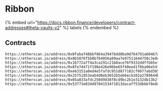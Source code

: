 # Ribbon

{% embed url="https://docs.ribbon.finance/developers/contract-addresses#theta-vaults-v2" %}
labels
{% endembed %}

## Contracts

```
https://etherscan.io/address/0x0fabaf48bbf864a3947bdd0ba9d764791a60467a
https://etherscan.io/address/0x8b5876f5b0bf64056a89aa7e97511644758c3e8c
https://etherscan.io/address/0x16772a7f4a3ca291c21b8ace76f9332ddffbb5ef
https://etherscan.io/address/0x8fe74471f198e426e96be65f40eed1f8ba96e54f
https://etherscan.io/address/0xe63151a0ed4e5fafdc951d877102cf0977abd365
https://etherscan.io/address/0x25751853eab4d0eb3652b5eb6ecb102a2789644b
https://etherscan.io/address/0x65a833afdc250d9d38f8cd9bc2b1e3132db13b2f
https://etherscan.io/address/0x53773e034d9784153471813dacaff53dbbb78e8c
```

